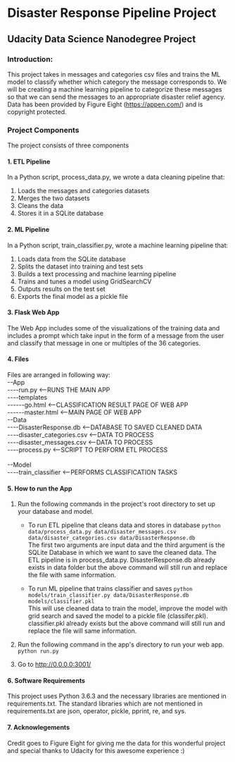 # Disaster Response Pipeline Project
## Udacity Data Science Nanodegree Project

### Introduction:
This project takes in messages and categories csv files and trains the ML model to classify whether which category the message corresponds to. We will be creating a machine learning pipeline to categorize these messages so that we can send the messages to an appropriate disaster relief agency. 
Data has been provided by Figure Eight (https://appen.com/) and is copyright protected.

### Project Components
The project consists of three components

#### 1. ETL Pipeline
In a Python script, process_data.py, we wrote a data cleaning pipeline that:

1) Loads the messages and categories datasets
2) Merges the two datasets
3) Cleans the data
4) Stores it in a SQLite database

#### 2. ML Pipeline
In a Python script, train_classifier.py, wrote a machine learning pipeline that:

1) Loads data from the SQLite database
2) Splits the dataset into training and test sets
3) Builds a text processing and machine learning pipeline
4) Trains and tunes a model using GridSearchCV
5) Outputs results on the test set
6) Exports the final model as a pickle file

#### 3. Flask Web App
The Web App includes some of the visualizations of the training data and includes a prompt which take input in the form of a message from the user and classify that message in one or multiples of the 36 categories.

#### 4. Files

Files are arranged in following way:<br/>
--App<br/>
----run.py <--RUNS THE MAIN APP<br/>
----templates <br/>
------go.html <--CLASSIFICATION RESULT PAGE OF WEB APP<br/>
------master.html <--MAIN PAGE OF WEB APP<br/>
--Data<br/>
----DisasterResponse.db <--DATABASE TO SAVED CLEANED DATA<br/>
----disaster_categories.csv <--DATA TO PROCESS<br/>
----disaster_messages.csv <--DATA TO PROCESS<br/>
----process.py <--SCRIPT TO PERFORM ETL PROCESS<br/><br/>
--Model<br/>
----train_classifier <--PERFORMS CLASSIFICATION TASKS<br/>

#### 5. How to run the App

1. Run the following commands in the project's root directory to set up your database and model.

    - To run ETL pipeline that cleans data and stores in database
        `python data/process_data.py data/disaster_messages.csv data/disaster_categories.csv data/DisasterResponse.db`<br/>
        The first two arguments are input data and the third argument is the SQLite Database in which we want to save the cleaned data. The ETL pipeline is in      process_data.py.
        DisasterResponse.db already exists in data folder but the above command will still run and replace the file with same information.<br/>

    - To run ML pipeline that trains classifier and saves
        `python models/train_classifier.py data/DisasterResponse.db models/classifier.pkl`<br/>
        This will use cleaned data to train the model, improve the model with grid search and saved the model to a pickle file (classifer.pkl).
        classifier.pkl already exists but the above command will still run and replace the file will same information.

2. Run the following command in the app's directory to run your web app.
    `python run.py`

3. Go to http://0.0.0.0:3001/

#### 6. Software Requirements
This project uses Python 3.6.3 and the necessary libraries are mentioned in requirements.txt. The standard libraries which are not mentioned in requirements.txt are json, operator, pickle, pprint, re, and sys.

#### 7. Acknowlegements
Credit goes to Figure Eight for giving me the data for this wonderful project and special thanks to Udacity for this awesome experience :)
